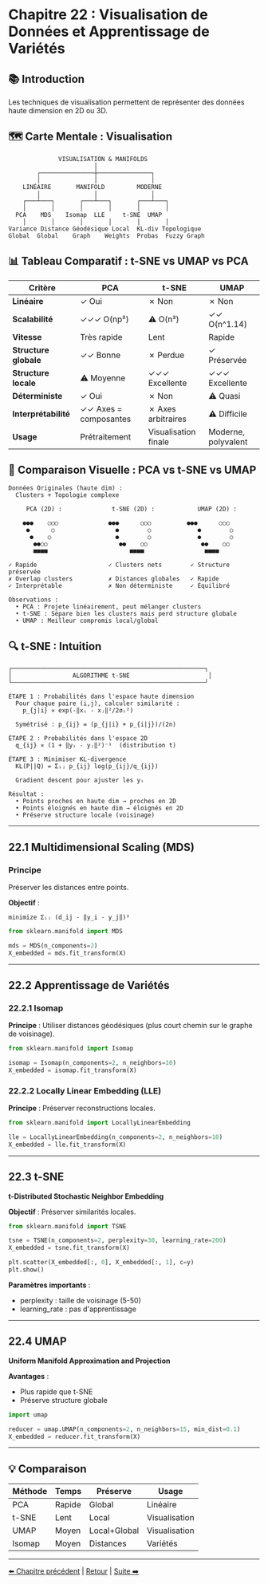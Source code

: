 # Chapitre 22 : Visualisation de Données et Apprentissage de Variétés

## 📚 Introduction

Les techniques de visualisation permettent de représenter des données haute dimension en 2D ou 3D.

## 🗺️ Carte Mentale : Visualisation

```
              VISUALISATION & MANIFOLDS
                        │
        ┌───────────────┼───────────────┐
        │               │               │
    LINÉAIRE       MANIFOLD         MODERNE
        │               │               │
    ┌───┴───┐       ┌───┴───┐       ┌───┴───┐
    │       │       │       │       │       │
  PCA    MDS    Isomap  LLE     t-SNE  UMAP
    │       │       │       │       │       │
Variance Distance Géodésique Local  KL-div Topologique
Global  Global    Graph    Weights  Probas  Fuzzy Graph
```

## 📊 Tableau Comparatif : t-SNE vs UMAP vs PCA

| **Critère** | **PCA** | **t-SNE** | **UMAP** |
|------------|---------|-----------|----------|
| **Linéaire** | ✓ Oui | ✗ Non | ✗ Non |
| **Scalabilité** | ✓✓✓ O(np²) | ⚠️ O(n²) | ✓✓ O(n^1.14) |
| **Vitesse** | Très rapide | Lent | Rapide |
| **Structure globale** | ✓✓ Bonne | ✗ Perdue | ✓ Préservée |
| **Structure locale** | ⚠️ Moyenne | ✓✓✓ Excellente | ✓✓✓ Excellente |
| **Déterministe** | ✓ Oui | ✗ Non | ⚠️ Quasi |
| **Interprétabilité** | ✓✓ Axes = composantes | ✗ Axes arbitraires | ⚠️ Difficile |
| **Usage** | Prétraitement | Visualisation finale | Moderne, polyvalent |

## 📐 Comparaison Visuelle : PCA vs t-SNE vs UMAP

```
Données Originales (haute dim) :
  Clusters + Topologie complexe

     PCA (2D) :              t-SNE (2D) :            UMAP (2D) :

    ●●●    ○○○              ●●●      ○○○          ●●●      ○○○
     ●      ○                 ●        ○             ●        ○
      ●    ○                  ●        ○             ●        ○
       ●●○○                    ●●    ○○               ●●    ○○
       ■■■■                       ■■■■                 ■■■■
        
✓ Rapide                    ✓ Clusters nets        ✓ Structure préservée
✗ Overlap clusters          ✗ Distances globales   ✓ Rapide
✓ Interprétable             ✗ Non déterministe     ✓ Équilibré

Observations :
  • PCA : Projete linéairement, peut mélanger clusters
  • t-SNE : Sépare bien les clusters mais perd structure globale
  • UMAP : Meilleur compromis local/global
```

## 🔍 t-SNE : Intuition

```
┌──────────────────────────────────────────────────────┐
│                 ALGORITHME t-SNE                      │
└──────────────────────────────────────────────────────┘

ÉTAPE 1 : Probabilités dans l'espace haute dimension
  Pour chaque paire (i,j), calculer similarité :
    p_{j|i} ∝ exp(-‖xᵢ - xⱼ‖²/2σᵢ²)
    
  Symétrisé : p_{ij} = (p_{j|i} + p_{i|j})/(2n)

ÉTAPE 2 : Probabilités dans l'espace 2D
  q_{ij} ∝ (1 + ‖yᵢ - yⱼ‖²)⁻¹  (distribution t)

ÉTAPE 3 : Minimiser KL-divergence
  KL(P||Q) = Σᵢⱼ p_{ij} log(p_{ij}/q_{ij})
  
  Gradient descent pour ajuster les yᵢ

Résultat :
  • Points proches en haute dim → proches en 2D
  • Points éloignés en haute dim → éloignés en 2D
  • Préserve structure locale (voisinage)
```

---

## 22.1 Multidimensional Scaling (MDS)

### Principe

Préserver les distances entre points.

**Objectif** :
```
minimize Σᵢⱼ (d_ij - ‖y_i - y_j‖)²
```

```python
from sklearn.manifold import MDS

mds = MDS(n_components=2)
X_embedded = mds.fit_transform(X)
```

---

## 22.2 Apprentissage de Variétés

### 22.2.1 Isomap

**Principe** : Utiliser distances géodésiques (plus court chemin sur le graphe de voisinage).

```python
from sklearn.manifold import Isomap

isomap = Isomap(n_components=2, n_neighbors=10)
X_embedded = isomap.fit_transform(X)
```

### 22.2.2 Locally Linear Embedding (LLE)

**Principe** : Préserver reconstructions locales.

```python
from sklearn.manifold import LocallyLinearEmbedding

lle = LocallyLinearEmbedding(n_components=2, n_neighbors=10)
X_embedded = lle.fit_transform(X)
```

---

## 22.3 t-SNE

**t-Distributed Stochastic Neighbor Embedding**

**Objectif** : Préserver similarités locales.

```python
from sklearn.manifold import TSNE

tsne = TSNE(n_components=2, perplexity=30, learning_rate=200)
X_embedded = tsne.fit_transform(X)

plt.scatter(X_embedded[:, 0], X_embedded[:, 1], c=y)
plt.show()
```

**Paramètres importants** :
- perplexity : taille de voisinage (5-50)
- learning_rate : pas d'apprentissage

---

## 22.4 UMAP

**Uniform Manifold Approximation and Projection**

**Avantages** :
- Plus rapide que t-SNE
- Préserve structure globale

```python
import umap

reducer = umap.UMAP(n_components=2, n_neighbors=15, min_dist=0.1)
X_embedded = reducer.fit_transform(X)
```

---

## 💡 Comparaison

| Méthode | Temps | Préserve | Usage |
|---------|-------|----------|--------|
| PCA | Rapide | Global | Linéaire |
| t-SNE | Lent | Local | Visualisation |
| UMAP | Moyen | Local+Global | Visualisation |
| Isomap | Moyen | Distances | Variétés |

---

[⬅️ Chapitre précédent](./chapitre-21-reduction-dimension.md) | [Retour](../README.md) | [Suite ➡️](../partie-7-theorie/chapitre-23-generalisation.md)

